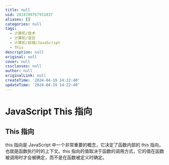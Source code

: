 ```yaml
---
title: null
uid: 2814749767931837
aliases: []
categories: null
tags:
  - 计算机/技术
  - 计算机/语言
  - 计算机/前端/JavaScript
  - This
description: null
original: null
cover: null
cssclasses: null
author: null
originalLink: null
createTime: '2024-04-19 14:22:40'
updateTime: '2024-04-19 14:22:40'
---
```


# JavaScript This 指向

## This 指向

this 指向是 JavaScript 中一个非常重要的概念，它决定了函数内部的 this 指向，也就是函数执行时的上下文。this 指向的值取决于函数的调用方式，它的值在函数被调用时才会被确定，而不是在函数被定义时确定。
